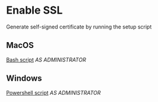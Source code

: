# Enable SSL

Generate self-signed certificate by running the setup script

## MacOS
[Bash script](./generate_cert_macos.sh) *AS ADMINISTRATOR*

## Windows
[Powershell script](./generate_cert_windows_admin.ps1) *AS ADMINISTRATOR*

